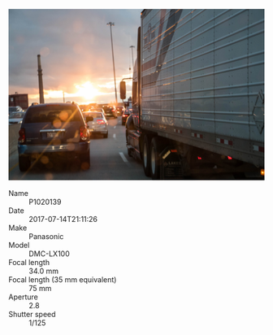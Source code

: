 [![P1020139](/photos/hd/P1020139.jpg)](/photos/full/P1020139.jpg?raw=true)

<dl>
  <dt>Name</dt>
  <dd>P1020139</dd>
  <dt>Date</dt>
  <dd>2017-07-14T21:11:26</dd>
  <dt>Make</dt>
  <dd>Panasonic</dd>
  <dt>Model</dt>
  <dd>DMC-LX100</dd>
  <dt>Focal length</dt>
  <dd>34.0 mm</dd>
  <dt>Focal length (35 mm equivalent)</dt>
  <dd>75 mm</dd>
  <dt>Aperture</dt>
  <dd>2.8</dd>
  <dt>Shutter speed</dt>
  <dd>1/125</dd>
</dl>
